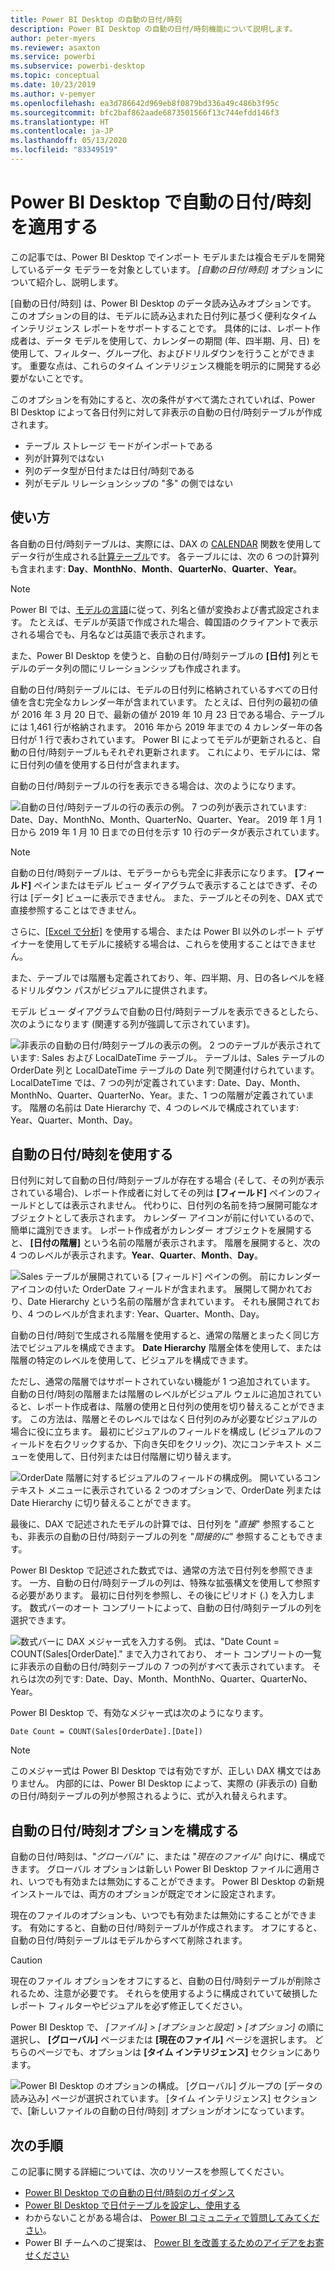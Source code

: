 ```yaml
---
title: Power BI Desktop の自動の日付/時刻
description: Power BI Desktop の自動の日付/時刻機能について説明します。
author: peter-myers
ms.reviewer: asaxton
ms.service: powerbi
ms.subservice: powerbi-desktop
ms.topic: conceptual
ms.date: 10/23/2019
ms.author: v-pemyer
ms.openlocfilehash: ea3d786642d969eb8f0879bd336a49c486b3f95c
ms.sourcegitcommit: bfc2baf862aade6873501566f13c744efdd146f3
ms.translationtype: HT
ms.contentlocale: ja-JP
ms.lasthandoff: 05/13/2020
ms.locfileid: "83349519"
---
```

# <a name="apply-auto-datetime-in-power-bi-desktop"></a>Power BI Desktop で自動の日付/時刻を適用する

この記事では、Power BI Desktop でインポート モデルまたは複合モデルを開発しているデータ モデラーを対象としています。 _[自動の日付/時刻]_ オプションについて紹介し、説明します。

[自動の日付/時刻] は、Power BI Desktop のデータ読み込みオプションです。 このオプションの目的は、モデルに読み込まれた日付列に基づく便利なタイム インテリジェンス レポートをサポートすることです。 具体的には、レポート作成者は、データ モデルを使用して、カレンダーの期間 (年、四半期、月、日) を使用して、フィルター、グループ化、およびドリルダウンを行うことができます。 重要な点は、これらのタイム インテリジェンス機能を明示的に開発する必要がないことです。

このオプションを有効にすると、次の条件がすべて満たされていれば、Power BI Desktop によって各日付列に対して非表示の自動の日付/時刻テーブルが作成されます。

- テーブル ストレージ モードがインポートである
- 列が計算列ではない
- 列のデータ型が日付または日付/時刻である
- 列がモデル リレーションシップの "多" の側ではない

## <a name="how-it-works"></a>使い方

各自動の日付/時刻テーブルは、実際には、DAX の [CALENDAR](/dax/calendar-function-dax) 関数を使用してデータ行が生成される[計算テーブル](desktop-calculated-tables.md)です。 各テーブルには、次の 6 つの計算列も含まれます: **Day**、**MonthNo**、**Month**、**QuarterNo**、**Quarter**、**Year**。

> [!NOTE]
> Power BI では、[モデルの言語](../fundamentals/supported-languages-countries-regions.md#choose-the-language-for-the-model-in-power-bi-desktop)に従って、列名と値が変換および書式設定されます。 たとえば、モデルが英語で作成された場合、韓国語のクライアントで表示される場合でも、月名などは英語で表示されます。

また、Power BI Desktop を使うと、自動の日付/時刻テーブルの **[日付]** 列とモデルのデータ列の間にリレーションシップも作成されます。

自動の日付/時刻テーブルには、モデルの日付列に格納されているすべての日付値を含む完全なカレンダー年が含まれています。 たとえば、日付列の最初の値が 2016 年 3 月 20 日で、最新の値が 2019 年 10 月 23 日である場合、テーブルには 1,461 行が格納されます。 2016 年から 2019 年までの 4 カレンダー年の各日付が 1 行で表わされています。 Power BI によってモデルが更新されると、自動の日付/時刻テーブルもそれぞれ更新されます。 これにより、モデルには、常に日付列の値を使用する日付が含まれます。

自動の日付/時刻テーブルの行を表示できる場合は、次のようになります。

![自動の日付/時刻テーブルの行の表示の例。 7 つの列が表示されています: Date、Day、MonthNo、Month、QuarterNo、Quarter、Year。 2019 年 1 月 1 日から 2019 年 1 月 10 日までの日付を示す 10 行のデータが表示されています。](media/desktop-auto-date-time/auto-date-time-hidden-table-example-rows.png)

> [!NOTE]
> 自動の日付/時刻テーブルは、モデラーからも完全に非表示になります。 **[フィールド]** ペインまたはモデル ビュー ダイアグラムで表示することはできず、その行は [データ] ビューに表示できません。 また、テーブルとその列を、DAX 式で直接参照することはできません。
>
> さらに、[[Excel で分析]](../collaborate-share/service-analyze-in-excel.md) を使用する場合、または Power BI 以外のレポート デザイナーを使用してモデルに接続する場合は、これらを使用することはできません。

また、テーブルでは階層も定義されており、年、四半期、月、日の各レベルを経るドリルダウン パスがビジュアルに提供されます。

モデル ビュー ダイアグラムで自動の日付/時刻テーブルを表示できるとしたら、次のようになります (関連する列が強調して示されています)。

![非表示の自動の日付/時刻テーブルの表示の例。 2 つのテーブルが表示されています: Sales および LocalDateTime テーブル。 テーブルは、Sales テーブルの OrderDate 列と LocalDateTime テーブルの Date 列で関連付けられています。 LocalDateTime では、7 つの列が定義されています: Date、Day、Month、MonthNo、Quarter、QuarterNo、Year。また、1 つの階層が定義されています。 階層の名前は Date Hierarchy で、4 つのレベルで構成されています: Year、Quarter、Month、Day。](media/desktop-auto-date-time/auto-date-time-hidden-table-example-diagram.png)

## <a name="work-with-auto-datetime"></a>自動の日付/時刻を使用する

日付列に対して自動の日付/時刻テーブルが存在する場合 (そして、その列が表示されている場合)、レポート作成者に対してその列は **[フィールド]** ペインのフィールドとしては表示されません。 代わりに、日付列の名前を持つ展開可能なオブジェクトとして表示されます。 カレンダー アイコンが前に付いているので、簡単に識別できます。 レポート作成者がカレンダー オブジェクトを展開すると、 **[日付の階層]** という名前の階層が表示されます。 階層を展開すると、次の 4 つのレベルが表示されます。**Year**、**Quarter**、**Month**、**Day**。

![Sales テーブルが展開されている [フィールド] ペインの例。 前にカレンダー アイコンの付いた OrderDate フィールドが含まれます。 展開して開かれており、Date Hierarchy という名前の階層が含まれています。 それも展開されており、4 つのレベルが含まれます: Year、Quarter、Month、Day。](media/desktop-auto-date-time/auto-date-time-fields-pane-example.png)

自動の日付/時刻で生成される階層を使用すると、通常の階層とまったく同じ方法でビジュアルを構成できます。 **Date Hierarchy** 階層全体を使用して、または階層の特定のレベルを使用して、ビジュアルを構成できます。

ただし、通常の階層ではサポートされていない機能が 1 つ追加されています。 自動の日付/時刻の階層または階層のレベルがビジュアル ウェルに追加されていると、レポート作成者は、階層の使用と日付列の使用を切り替えることができます。 この方法は、階層とそのレベルではなく日付列のみが必要なビジュアルの場合に役に立ちます。 最初にビジュアルのフィールドを構成し (ビジュアルのフィールドを右クリックするか、下向き矢印をクリック)、次にコンテキスト メニューを使用して、日付列または日付階層に切り替えます。

![OrderDate 階層に対するビジュアルのフィールドの構成例。 開いているコンテキスト メニューに表示されている 2 つのオプションで、OrderDate 列または Date Hierarchy に切り替えることができます。](media/desktop-auto-date-time/auto-date-time-configure-visuals-fields.png)

最後に、DAX で記述されたモデルの計算では、日付列を "_直接_" 参照することも、非表示の自動の日付/時刻テーブルの列を "_間接的に_" 参照することもできます。

Power BI Desktop で記述された数式では、通常の方法で日付列を参照できます。 一方、自動の日付/時刻テーブルの列は、特殊な拡張構文を使用して参照する必要があります。 最初に日付列を参照し、その後にピリオド (.) を入力します。 数式バーのオート コンプリートによって、自動の日付/時刻テーブルの列を選択できます。

![数式バーに DAX メジャー式を入力する例。 式は、"Date Count = COUNT(Sales[OrderDate]." まで入力されており、 オート コンプリートの一覧に非表示の自動の日付/時刻テーブルの 7 つの列がすべて表示されています。 それらは次の列です: Date、Day、Month、MonthNo、Quarter、QuarterNo、Year。](media/desktop-auto-date-time/auto-date-time-dax-auto-complete.png)

Power BI Desktop で、有効なメジャー式は次のようになります。

```dax
Date Count = COUNT(Sales[OrderDate].[Date])
```

> [!NOTE]
> このメジャー式は Power BI Desktop では有効ですが、正しい DAX 構文ではありません。 内部的には、Power BI Desktop によって、実際の (非表示の) 自動の日付/時刻テーブルの列が参照されるように、式が入れ替えられます。

## <a name="configure-auto-datetime-option"></a>自動の日付/時刻オプションを構成する

自動の日付/時刻は、"_グローバル_" に、または "_現在のファイル_" 向けに、構成できます。 グローバル オプションは新しい Power BI Desktop ファイルに適用され、いつでも有効または無効にすることができます。 Power BI Desktop の新規インストールでは、両方のオプションが既定でオンに設定されます。

現在のファイルのオプションも、いつでも有効または無効にすることができます。 有効にすると、自動の日付/時刻テーブルが作成されます。 オフにすると、自動の日付/時刻テーブルはモデルからすべて削除されます。

> [!CAUTION]
> 現在のファイル オプションをオフにすると、自動の日付/時刻テーブルが削除されるため、注意が必要です。 それらを使用するように構成されていて破損したレポート フィルターやビジュアルを必ず修正してください。

Power BI Desktop で、 _[ファイル] > [オプションと設定] > [オプション]_ の順に選択し、 **[グローバル]** ページまたは **[現在のファイル]** ページを選択します。 どちらのページでも、オプションは **[タイム インテリジェンス]** セクションにあります。

![Power BI Desktop のオプションの構成。 [グローバル] グループの [データの読み込み] ページが選択されています。 [タイム インテリジェンス] セクションで、[新しいファイルの自動の日付/時刻] オプションがオンになっています。](media/desktop-auto-date-time/auto-date-time-configure-global-options.png)

## <a name="next-steps"></a>次の手順

この記事に関する詳細については、次のリソースを参照してください。

- [Power BI Desktop での自動の日付/時刻のガイダンス](../guidance/auto-date-time.md)
- [Power BI Desktop で日付テーブルを設定し、使用する](desktop-date-tables.md)
- わからないことがある場合は、 [Power BI コミュニティで質問してみてください](https://community.powerbi.com/)。
- Power BI チームへのご提案は、 [Power BI を改善するためのアイデアをお寄せください](https://ideas.powerbi.com/)
